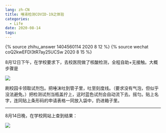 ```yaml
---
lang: zh-CN
title: 唾液检测COVID-19之体验
categories:
  - Life
date: 2020-08-14
tags:
---
```


{% source zhihu_answer 1404560114 2020 8 12 %}
{% source wechat coQ2kwEFDl3tR7ay25UCSw 2020 8 15 %}

8月12日下午，在学校要求下，去校医院做了核酸检测，全程自助+无接触。大概步骤是

![](https://drive.google.com/uc?id=1DTs28z2Vz-nmcIQ81NSHhXXoE8y3s-_H&export=download)

刷校园卡领取试剂包。把唾沫吐到管子里，吐至刻度线。（要求没有气泡，但似乎没法避免。）把检测试剂当瓶盖拧上，这时蓝色试剂会自动流下去。摇匀。贴上名字，连同贴上条形码的申请表格一同放入袋中，扔进箱子里。

<!-- more -->
----

8月14日晚，在学校网站上查到结果：

![](https://drive.google.com/uc?id=1SEzyacoHlUDCW5v-SgKdTpGbvZZkbYWq&export=download)
